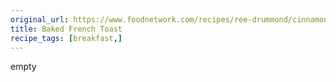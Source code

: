 ```yaml
---
original_url: https://www.foodnetwork.com/recipes/ree-drummond/cinnamon-baked-french-toast-recipe-2120484
title: Baked French Toast
recipe_tags: [breakfast,]
---
```


empty